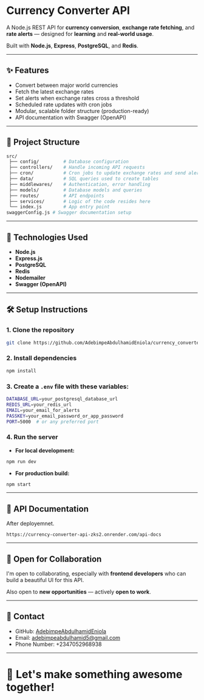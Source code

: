 # Currency Converter API

A Node.js REST API for **currency conversion**, **exchange rate fetching**, and **rate alerts** — designed for **learning** and **real-world usage**.

Built with **Node.js**, **Express**, **PostgreSQL**, and **Redis**.

---

## ✨ Features

- Convert between major world currencies
- Fetch the latest exchange rates
- Set alerts when exchange rates cross a threshold
- Scheduled rate updates with cron jobs
- Modular, scalable folder structure (production-ready)
- API documentation with Swagger (OpenAPI)

---

## 📂 Project Structure

```bash
src/
 ├── config/         # Database configuration
 ├── controllers/    # Handle incoming API requests
 ├── cron/           # Cron jobs to update exchange rates and send alerts
 ├── data/           # SQL queries used to create tables
 ├── middlewares/    # Authentication, error handling
 ├── models/         # Database models and queries
 ├── routes/         # API endpoints
 ├── services/       # Logic of the code resides here
 └── index.js        # App entry point
swaggerConfig.js # Swagger documentation setup
```

---

## 🚀 Technologies Used

- **Node.js**
- **Express.js**
- **PostgreSQL**
- **Redis**
- **Nodemailer**
- **Swagger (OpenAPI)**

---

## 🛠 Setup Instructions

### 1. Clone the repository

```bash
git clone https://github.com/AdebimpeAbdulhamidEniola/currency_converter_api.git
```

### 2. Install dependencies

```bash
npm install
```

### 3. Create a `.env` file with these variables:

```bash
DATABASE_URL=your_postgresql_database_url
REDIS_URL=your_redis_url
EMAIL=your_email_for_alerts
PASSKEY=your_email_password_or_app_password
PORT=5000  # or any preferred port
```

### 4. Run the server

- **For local development:**

```bash
npm run dev
```

- **For production build:**

```bash
npm start
```

---

## 📄 API Documentation

After deployemnet.

```
https://currency-converter-api-zks2.onrender.com/api-docs
```

---

## 🤝 Open for Collaboration

I'm open to collaborating, especially with **frontend developers** who can build a beautiful UI for this API.

Also open to **new opportunities** — actively **open to work**.

---

## 📧 Contact

- GitHub: [AdebimpeAbdulhamidEniola](https://github.com/AdebimpeAbdulhamidEniola)
- Email: adebimpeabdulhamid5@gmail.com
- Phone Number: +2347052968938
---

# 🚀 Let's make something awesome together!

